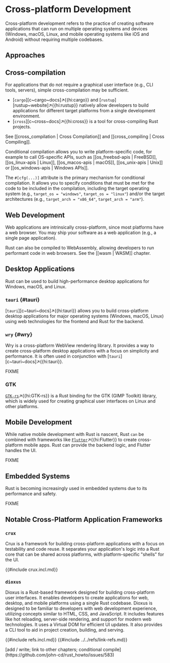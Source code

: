 # Cross-platform Development

Cross-platform development refers to the practice of creating software applications that can run on multiple operating systems and devices (Windows, macOS, Linux, and mobile operating systems like iOS and Android) without requiring multiple codebases.

## Approaches

## Cross-compilation

For applications that do not require a graphical user interface (e.g., CLI tools, servers), simple cross-compilation may be sufficient.

- [`cargo`][c~cargo~docs]↗{{hi:cargo}} and [`rustup`][rustup~website]↗{{hi:rustup}} natively allow developers to build applications for different target platforms from a single development environment.
- [`cross`][c~cross~docs]↗{{hi:cross}} is a tool for cross-compiling Rust projects.

See [[cross_compilation | Cross Compilation]] and [[cross_compiling | Cross Compiling]].

Conditional compilation allows you to write platform-specific code, for example to call OS-specific APIs, such as [[os_freebsd-apis | FreeBSD]], [[os_linux-apis | Linux]], [[os_macos-apis | macOS]], [[os_unix-apis | Unix]] or [[os_windows-apis | Windows APIs]].

The `#[cfg(...)]` attribute is the primary mechanism for conditional compilation. It allows you to specify conditions that must be met for the code to be included in the compilation, including the target operating system (e.g., `target_os = "windows"`, `target_os = "linux"`) and/or the target architectures (e.g., `target_arch = "x86_64"`, `target_arch = "arm"`).

## Web Development

Web applications are intrinsically cross-platform, since most platforms have a web browser. You may ship your software as a web application (e.g., a single page application).

Rust can also be compiled to WebAssembly, allowing developers to run performant code in web browsers. See the [[wasm | WASM]] chapter.

## Desktop Applications

Rust can be used to build high-performance desktop applications for Windows, macOS, and Linux.

### `tauri` {#tauri}

[`tauri`][c~tauri~docs]↗{{hi:tauri}} allows you to build cross-platform desktop applications for major operating systems (Windows, macOS, Linux) using web technologies for the frontend and Rust for the backend.

### `wry` {#wry}

Wry is a cross-platform WebView rendering library. It provides a way to create cross-platform desktop applications with a focus on simplicity and performance. It is often used in conjunction with [`tauri`][c~tauri~docs]↗{{hi:tauri}}.

FIXME

### GTK

[`GTK-rs`](https://crates.io/crates/gtk4)↗{{hi:GTK-rs}} is a Rust binding for the GTK (GIMP Toolkit) library, which is widely used for creating graphical user interfaces on Linux and other platforms.

## Mobile Development

While native mobile development with Rust is nascent, Rust `can` be combined with frameworks like [`Flutter`](https://docs.flutter.dev)↗{{hi:Flutter}} to create cross-platform mobile apps. Rust can provide the backend logic, and Flutter handles the UI.

FIXME

## Embedded Systems

Rust is becoming increasingly used in embedded systems due to its performance and safety.

FIXME

## Notable Cross-Platform Application Frameworks

### `crux`

Crux is a framework for building cross-platform applications with a focus on testability and code reuse. It separates your application's logic into a Rust core that can be shared across platforms, with platform-specific "shells" for the UI.

{{#include crux.incl.md}}

### `dioxus`

Dioxus is a Rust-based framework designed for building cross-platform user interfaces. It enables developers to create applications for web, desktop, and mobile platforms using a single Rust codebase. Dioxus is designed to be familiar to developers with web development experience, utilizing concepts similar to HTML, CSS, and JavaScript. It includes features like hot reloading, server-side rendering, and support for modern web technologies. It uses a Virtual DOM for efficient UI updates. It also provides a CLI tool to aid in project creation, building, and serving.

{{#include refs.incl.md}}
{{#include ../../refs/link-refs.md}}

<div class="hidden">
[add / write; link to other chapters; conditional compile](https://github.com/john-cd/rust_howto/issues/583)
</div>
